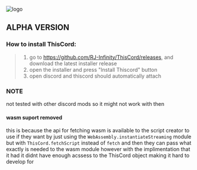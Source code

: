 ![logo](https://raw.githubusercontent.com/RJ-Infinity/ThisCord/master/thiscordbanner.png)

## ALPHA VERSION
### How to install ThisCord:
> 1. go to https://github.com/RJ-Infinity/ThisCord/releases, and download the latest installer release
> 2. open the installer and press "Install Thiscord" button
> 3. open discord and thiscord should automatically attach
### NOTE
not tested with other discord mods so it might not work with then


#### wasm suport removed
this is because the api for fetching wasm is available to the script creator to use if they want by
just using the `WebAssembly.instantiateStreaming` module but with `ThisCord.fetchScript` instead of
`fetch` and then they can pass what exactly is needed to the wasm module however with the implimentation
that it had it didnt have enough acssess to the ThisCord object making it hard to develop for
